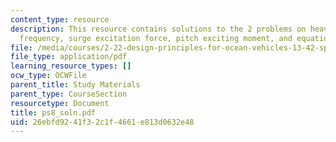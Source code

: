 ```yaml
---
content_type: resource
description: This resource contains solutions to the 2 problems on heave forces, natural
  frequency, surge excitation force, pitch exciting moment, and equations of motion.
file: /media/courses/2-22-design-principles-for-ocean-vehicles-13-42-spring-2005/26ebfd9241f32c1f4661e813d0632e48_ps8_soln.pdf
file_type: application/pdf
learning_resource_types: []
ocw_type: OCWFile
parent_title: Study Materials
parent_type: CourseSection
resourcetype: Document
title: ps8_soln.pdf
uid: 26ebfd92-41f3-2c1f-4661-e813d0632e48
---
```

